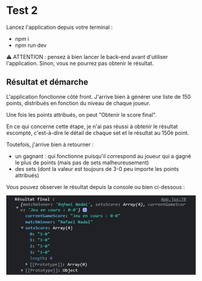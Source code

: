 # Test 2

Lancez l'application depuis votre terminal : 
- npm i
- npm run dev

⚠️ ATTENTION : pensez à bien lancer le back-end avant d'utiliser l'application. Sinon, vous ne pourrez pas obtenir le résultat.

## Résultat et démarche

L'application fonctionne côté front. J'arrive bien à générer une liste de 150 points, distribués en fonction du niveau de chaque joueur.

Une fois les points attribués, on peut "Obtenir le score final".

En ce qui concerne cette étape, je n'ai pas réussi à obtenir le résultat escompté, c'est-à-dire le détail de chaque set et le résultat au 150è point.

Toutefois, j'arrive bien à retourner :
- un gagnant : qui fonctionne puisqu'il correspond au joueur qui a gagné le plus de points (mais pas de sets malheureusement)
- des sets (dont la valeur est toujours de 3-0 peu importe les points attribués)

Vous pouvez observer le résultat depuis la console ou bien ci-dessous : 

![Image console du test 2](public/console.jpg)